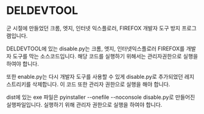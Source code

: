 # DELDEVTOOL
군 시절에 만들었던 크롬, 엣지, 인터넷 익스플로러, FIREFOX 개발자 도구 방지 프로그램입니다.

DELDEVTOOL에 있는 disable.py는 크롬, 엣지, 인터넷익스플로러 FIREFOX를 개발자 도구를 막는 소스코드입니다. 해당 코드를 실행하기 위해서는 관리자권한으로 실행을 하여야 합니다.

또한 enable.py는 다시 개발자 도구를 사용할 수 있게 disable.py로 추가되었던 레지스트리키를 삭제합니다. 이 코드 또한 관리자 권한으로 실행을 해야 합니다.

dist에 있는 exe 파일은 
pyinstaller --onefile --noconsole disable.py로 만들어진 실행파일입니다. 실행하기 위해 관리자 권한으로 실행을 하여야 합니다.
